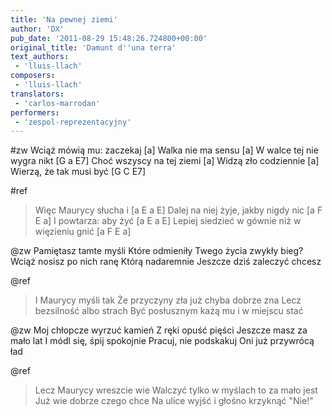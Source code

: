 ```yaml
---
title: 'Na pewnej ziemi'
author: 'DX'
pub_date: '2011-08-29 15:48:26.724800+00:00'
original_title: 'Damunt d''una terra'
text_authors:
 - 'lluis-llach'
composers:
 - 'lluis-llach'
translators:
 - 'carlos-marrodan'
performers:
 - 'zespol-reprezentacyjny'
---
```


#zw
Wciąż mówią mu: zaczekaj [a]
Walka nie ma sensu [a]
W walce tej nie wygra nikt [G a E7]
Choć wszyscy na tej ziemi [a]
Widzą zło codziennie [a]
Wierzą, że tak musi być [G C E7]

#ref
>Więc Maurycy słucha i [a E a E]
>Dalej na niej żyje, jakby nigdy nic [a F E a]
>I powtarza: aby żyć [a E a E]
>Lepiej siedzieć w gównie niż w więzieniu gnić [a F E a]

@zw
Pamiętasz tamte myśli
Które odmieniły
Twego życia zwykły bieg?
Wciąż nosisz po nich ranę
Którą nadaremnie
Jeszcze dziś zaleczyć chcesz

@ref
>I Maurycy myśli tak
>Że przyczyny zła już chyba dobrze zna
>Lecz bezsilność albo strach
>Być posłusznym każą mu i w miejscu stać

@zw
Moj chłopcze wyrzuć kamień 
Z ręki opuść pięści
Jeszcze masz za mało lat
I módl się, śpij spokojnie
Pracuj, nie podskakuj
Oni już przywrócą ład

@ref
>Lecz Maurycy wreszcie wie
>Walczyć tylko w myślach to za mało jest
>Już wie dobrze czego chce
>Na ulice wyjść i głośno krzyknąć "Nie!"